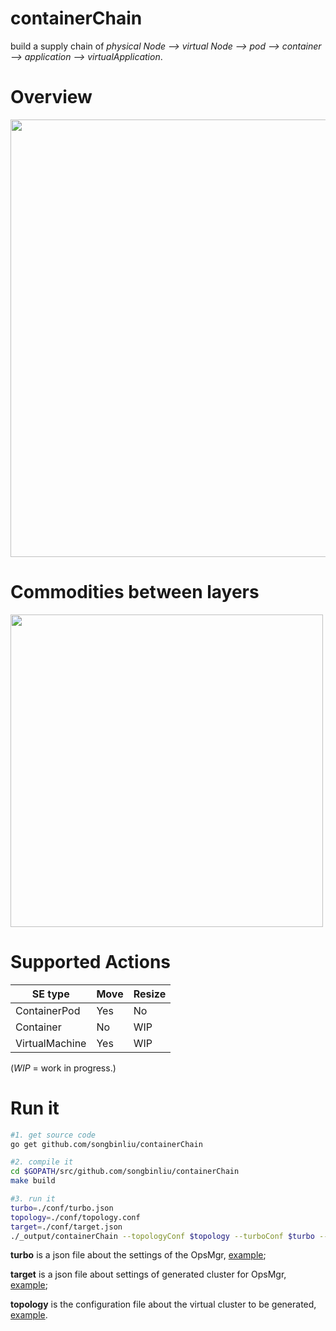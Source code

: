 # containerChain
build a supply chain of *physical Node --> virtual Node --> pod --> container --> application --> virtualApplication*.

# Overview
<div >
<img width="700" src="https://github.com/songbinliu/containerChain/blob/master/conf/supplyChain.png">
</div>

# Commodities between layers
<div>
<img width="500" src="https://github.com/songbinliu/containerChain/blob/master/conf/commodity.png">
</div>

# Supported Actions
|SE type| Move | Resize|
|-|-|-|
|ContainerPod| Yes | No |
|Container | No | WIP |
| VirtualMachine |Yes | WIP|

 (*WIP* = work in progress.)

# Run it

```bash
#1. get source code
go get github.com/songbinliu/containerChain

#2. compile it
cd $GOPATH/src/github.com/songbinliu/containerChain
make build

#3. run it
turbo=./conf/turbo.json
topology=./conf/topology.conf
target=./conf/target.json
./_output/containerChain --topologyConf $topology --turboConf $turbo --targetConf $target --logtostderr --v 3 
```

**turbo** is a json file about the settings of the OpsMgr, [example](https://github.com/songbinliu/containerChain/blob/master/conf/turbo.json);

**target** is a json file about settings of generated cluster for OpsMgr, [example](https://github.com/songbinliu/containerChain/blob/master/conf/target.json);

**topology** is the configuration file about the virtual cluster to be generated, [example](https://github.com/songbinliu/containerChain/blob/master/conf/topology.conf).
